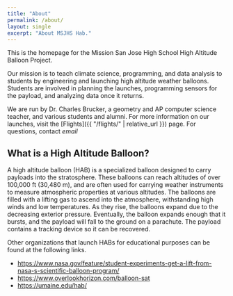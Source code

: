 ```yaml
---
title: "About"
permalink: /about/
layout: single
excerpt: "About MSJHS Hab."
---
```


This is the homepage for the Mission San Jose High School High Altitude Balloon Project.  

Our mission is to teach climate science, programming, and data analysis to students by engineering and launching high altitude weather balloons. Students are involved in planning the launches, programming sensors for the payload, and analyzing data once it returns. 

We are run by Dr. Charles Brucker, a geometry and AP computer science teacher, and various students and alumni. For more information on our launches, visit the [Flights]({{ "/flights/" | relative_url }}) page. For questions, contact *email*


## What is a High Altitude Balloon?  
A high altitude balloon (HAB) is a specialized balloon designed to carry payloads into the stratosphere. These balloons can reach altitudes of over 100,000 ft (30,480 m), and are often used for carrying weather instruments to measure atmospheric properties at various altitudes. The balloons are filled with a lifting gas to ascend into the atmosphere, withstanding high winds and low temperatures. As they rise, the balloons expand due to the decreasing exterior pressure. Eventually, the balloon expands enough that it bursts, and the payload will fall to the ground on a parachute. The payload contains a tracking device so it can be recovered.

Other organizations that launch HABs for educational purposes can be found at the following links.

- <https://www.nasa.gov/feature/student-experiments-get-a-lift-from-nasa-s-scientific-balloon-program/>
- <https://www.overlookhorizon.com/balloon-sat>
- <https://umaine.edu/hab/>


